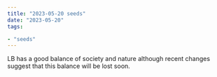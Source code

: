 ```yaml
---
title: "2023-05-20 seeds"
date: "2023-05-20"
tags:

- "seeds"
---
```


LB has a good balance of society and nature although recent changes suggest that this balance will be lost soon.